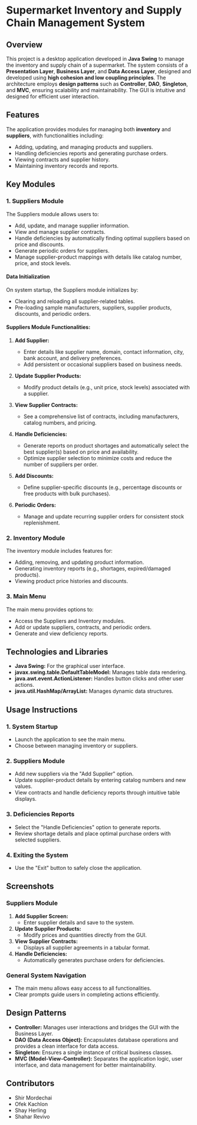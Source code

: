 # Supermarket Inventory and Supply Chain Management System

## Overview
This project is a desktop application developed in **Java Swing** to manage the inventory and supply chain of a supermarket. The system consists of a **Presentation Layer**, **Business Layer**, and **Data Access Layer**, designed and developed using **high cohesion and low coupling principles**. The architecture employs **design patterns** such as **Controller**, **DAO**, **Singleton**, and **MVC**, ensuring scalability and maintainability. The GUI is intuitive and designed for efficient user interaction.

<div id="carousel" style="max-width:500px; margin: auto; position: relative;">
  <img src="assets/suppliers_management_screen.png" alt="Image 2" style="width:100%; display:none;">
  <img src="assets/watch_suppliers_contracts_screen.png" alt="Image 3" style="width:100%; display:none;">
  <img src="assets/deficiencies_report.png" alt="Image 3" style="width:100%; display:none;">
</div>


## Features
The application provides modules for managing both **inventory** and **suppliers**, with functionalities including:
- Adding, updating, and managing products and suppliers.
- Handling deficiencies reports and generating purchase orders.
- Viewing contracts and supplier history.
- Maintaining inventory records and reports.

## Key Modules

### 1. **Suppliers Module**
The Suppliers module allows users to:
- Add, update, and manage supplier information.
- View and manage supplier contracts.
- Handle deficiencies by automatically finding optimal suppliers based on price and discounts.
- Generate periodic orders for suppliers.
- Manage supplier-product mappings with details like catalog number, price, and stock levels.

#### Data Initialization
On system startup, the Suppliers module initializes by:
- Clearing and reloading all supplier-related tables.
- Pre-loading sample manufacturers, suppliers, supplier products, discounts, and periodic orders.

#### Suppliers Module Functionalities:
1. **Add Supplier:**
   - Enter details like supplier name, domain, contact information, city, bank account, and delivery preferences.
   - Add persistent or occasional suppliers based on business needs.

2. **Update Supplier Products:**
   - Modify product details (e.g., unit price, stock levels) associated with a supplier.

3. **View Supplier Contracts:**
   - See a comprehensive list of contracts, including manufacturers, catalog numbers, and pricing.

4. **Handle Deficiencies:**
   - Generate reports on product shortages and automatically select the best supplier(s) based on price and availability.
   - Optimize supplier selection to minimize costs and reduce the number of suppliers per order.

5. **Add Discounts:**
   - Define supplier-specific discounts (e.g., percentage discounts or free products with bulk purchases).

6. **Periodic Orders:**
   - Manage and update recurring supplier orders for consistent stock replenishment.

### 2. **Inventory Module**
The inventory module includes features for:
- Adding, removing, and updating product information.
- Generating inventory reports (e.g., shortages, expired/damaged products).
- Viewing product price histories and discounts.

### 3. **Main Menu**
The main menu provides options to:
- Access the Suppliers and Inventory modules.
- Add or update suppliers, contracts, and periodic orders.
- Generate and view deficiency reports.

## Technologies and Libraries
- **Java Swing:** For the graphical user interface.
- **javax.swing.table.DefaultTableModel:** Manages table data rendering.
- **java.awt.event.ActionListener:** Handles button clicks and other user actions.
- **java.util.HashMap/ArrayList:** Manages dynamic data structures.

## Usage Instructions
### 1. **System Startup**
- Launch the application to see the main menu.
- Choose between managing inventory or suppliers.

### 2. **Suppliers Module**
- Add new suppliers via the "Add Supplier" option.
- Update supplier-product details by entering catalog numbers and new values.
- View contracts and handle deficiency reports through intuitive table displays.

### 3. **Deficiencies Reports**
- Select the "Handle Deficiencies" option to generate reports.
- Review shortage details and place optimal purchase orders with selected suppliers.

### 4. **Exiting the System**
- Use the "Exit" button to safely close the application.

## Screenshots
### Suppliers Module
1. **Add Supplier Screen:**
   - Enter supplier details and save to the system.
2. **Update Supplier Products:**
   - Modify prices and quantities directly from the GUI.
3. **View Supplier Contracts:**
   - Displays all supplier agreements in a tabular format.
4. **Handle Deficiencies:**
   - Automatically generates purchase orders for deficiencies.

### General System Navigation
- The main menu allows easy access to all functionalities.
- Clear prompts guide users in completing actions efficiently.

## Design Patterns
- **Controller:** Manages user interactions and bridges the GUI with the Business Layer.
- **DAO (Data Access Object):** Encapsulates database operations and provides a clean interface for data access.
- **Singleton:** Ensures a single instance of critical business classes.
- **MVC (Model-View-Controller):** Separates the application logic, user interface, and data management for better maintainability.

## Contributors
- Shir Mordechai
- Ofek Kachlon
- Shay Herling
- Shahar Revivo

<img src="assets/helloscreen.png" alt="Image 3" style="width:100%; display:none;">
</div>
<img src="assets/supplier_creation_screen.png" alt="Image 3" style="width:100%; display:none;">
</div>
<img src="assets/update_suppliers_products.png" alt="Image 3" style="width:100%; display:none;">
</div>
<img src="assets/exit_screen.png" alt="Image 3" style="width:100%; display:none;">
</div>